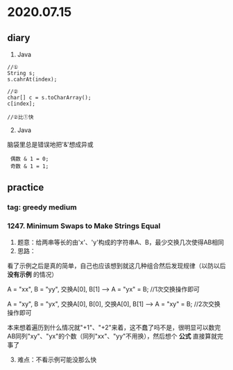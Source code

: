 # 2020.07.15
## diary
1. Java
```
//①
String s;
s.cahrAt(index);

//②
char[] c = s.toCharArray();
c[index];

//②比①快
```
2. Java

脑袋里总是错误地把'&'想成异或
```
 偶数 & 1 = 0;
 奇数 & 1 = 1;
```
## practice
### tag: greedy medium
### 1247. Minimum Swaps to Make Strings Equal
1. 题意：给两串等长的由'x'、'y'构成的字符串A、B，最少交换几次使得AB相同
2. 思路：

看了示例之后是真的简单，自己也应该想到就这几种组合然后发现规律（以防以后 __没有示例__ 的情况）

A = "xx", B = "yy", 交换A[0], B[1]  --> A = "yx" = B;  //1次交换操作即可

A = "xy", B = "yx", 交换A[0], B[0], 交换A[0], B[1]  --> A = "xy" = B;  //2次交换操作即可

本来想着遍历到什么情况就"+1"、"+2"来着，这不蠢了吗不是，很明显可以数完AB同列"xy"、"yx"的个数（同列"xx"、"yy"不用换），然后想个 __公式__ 直接算就完事了

3. 难点：不看示例可能没那么快
